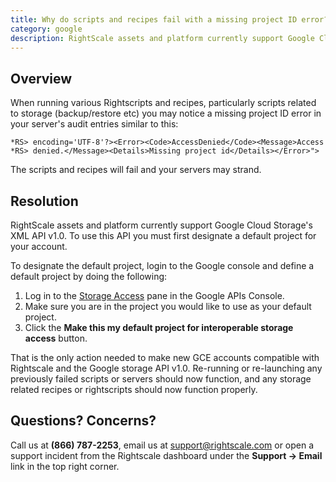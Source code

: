 ```yaml
---
title: Why do scripts and recipes fail with a missing project ID error?
category: google
description: RightScale assets and platform currently support Google Cloud Storage's XML API v1.0. To use this API you must first designate a default project for your account.
---
```


## Overview

When running various Rightscripts and recipes, particularly scripts related to storage (backup/restore etc) you may notice a missing project ID error in your server's audit entries similar to this:

~~~
*RS> encoding='UTF-8'?><Error><Code>AccessDenied</Code><Message>Access
*RS> denied.</Message><Details>Missing project id</Details></Error>">
~~~

The scripts and recipes will fail and your servers may strand.

## Resolution

RightScale assets and platform currently support Google Cloud Storage's XML API v1.0. To use this API you must first designate a default project for your account.

To designate the default project, login to the Google console and define a default project by doing the following:

1. Log in to the [Storage Access](https://code.google.com/apis/console#:storage:access) pane in the Google APIs Console.
2. Make sure you are in the project you would like to use as your default project.
3. Click the **Make this my default project for interoperable storage access** button.

That is the only action needed to make new GCE accounts compatible with Rightscale and the Google storage API v1.0. Re-running or re-launching any previously failed scripts or servers should now function, and any storage related recipes or rightscripts should now function properly.

## Questions? Concerns?

Call us at **(866) 787-2253**, email us at [support@rightscale.com](mailto:support@rightscale.com) or open a support incident from the Rightscale dashboard under the **Support -> Email** link in the top right corner.
